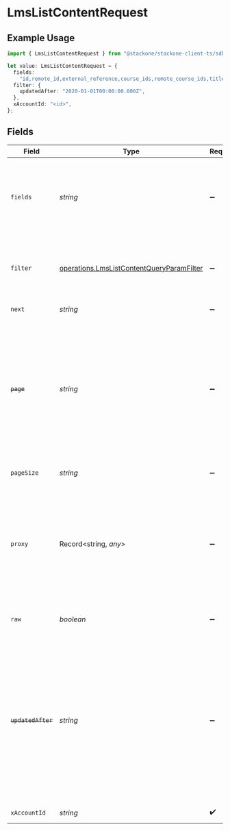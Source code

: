 # LmsListContentRequest

## Example Usage

```typescript
import { LmsListContentRequest } from "@stackone/stackone-client-ts/sdk/models/operations";

let value: LmsListContentRequest = {
  fields:
    "id,remote_id,external_reference,course_ids,remote_course_ids,title,description,short_description,languages,content_url,content_type,cover_url,active,duration,order,categories,skills,updated_at,created_at",
  filter: {
    updatedAfter: "2020-01-01T00:00:00.000Z",
  },
  xAccountId: "<id>",
};
```

## Fields

| Field                                                                                                                                                                                                       | Type                                                                                                                                                                                                        | Required                                                                                                                                                                                                    | Description                                                                                                                                                                                                 | Example                                                                                                                                                                                                     |
| ----------------------------------------------------------------------------------------------------------------------------------------------------------------------------------------------------------- | ----------------------------------------------------------------------------------------------------------------------------------------------------------------------------------------------------------- | ----------------------------------------------------------------------------------------------------------------------------------------------------------------------------------------------------------- | ----------------------------------------------------------------------------------------------------------------------------------------------------------------------------------------------------------- | ----------------------------------------------------------------------------------------------------------------------------------------------------------------------------------------------------------- |
| `fields`                                                                                                                                                                                                    | *string*                                                                                                                                                                                                    | :heavy_minus_sign:                                                                                                                                                                                          | The comma separated list of fields that will be returned in the response (if empty, all fields are returned)                                                                                                | id,remote_id,external_reference,course_ids,remote_course_ids,title,description,short_description,languages,content_url,content_type,cover_url,active,duration,order,categories,skills,updated_at,created_at |
| `filter`                                                                                                                                                                                                    | [operations.LmsListContentQueryParamFilter](../../../sdk/models/operations/lmslistcontentqueryparamfilter.md)                                                                                               | :heavy_minus_sign:                                                                                                                                                                                          | Filter parameters that allow greater customisation of the list response                                                                                                                                     |                                                                                                                                                                                                             |
| `next`                                                                                                                                                                                                      | *string*                                                                                                                                                                                                    | :heavy_minus_sign:                                                                                                                                                                                          | The unified cursor                                                                                                                                                                                          |                                                                                                                                                                                                             |
| ~~`page`~~                                                                                                                                                                                                  | *string*                                                                                                                                                                                                    | :heavy_minus_sign:                                                                                                                                                                                          | : warning: ** DEPRECATED **: This will be removed in a future release, please migrate away from it as soon as possible.<br/><br/>The page number of the results to fetch                                    |                                                                                                                                                                                                             |
| `pageSize`                                                                                                                                                                                                  | *string*                                                                                                                                                                                                    | :heavy_minus_sign:                                                                                                                                                                                          | The number of results per page                                                                                                                                                                              |                                                                                                                                                                                                             |
| `proxy`                                                                                                                                                                                                     | Record<string, *any*>                                                                                                                                                                                       | :heavy_minus_sign:                                                                                                                                                                                          | Query parameters that can be used to pass through parameters to the underlying provider request by surrounding them with 'proxy' key                                                                        |                                                                                                                                                                                                             |
| `raw`                                                                                                                                                                                                       | *boolean*                                                                                                                                                                                                   | :heavy_minus_sign:                                                                                                                                                                                          | Indicates that the raw request result is returned                                                                                                                                                           |                                                                                                                                                                                                             |
| ~~`updatedAfter`~~                                                                                                                                                                                          | *string*                                                                                                                                                                                                    | :heavy_minus_sign:                                                                                                                                                                                          | : warning: ** DEPRECATED **: This will be removed in a future release, please migrate away from it as soon as possible.<br/><br/>Use a string with a date to only select results updated after that given date | 2020-01-01T00:00:00.000Z                                                                                                                                                                                    |
| `xAccountId`                                                                                                                                                                                                | *string*                                                                                                                                                                                                    | :heavy_check_mark:                                                                                                                                                                                          | The account identifier                                                                                                                                                                                      |                                                                                                                                                                                                             |